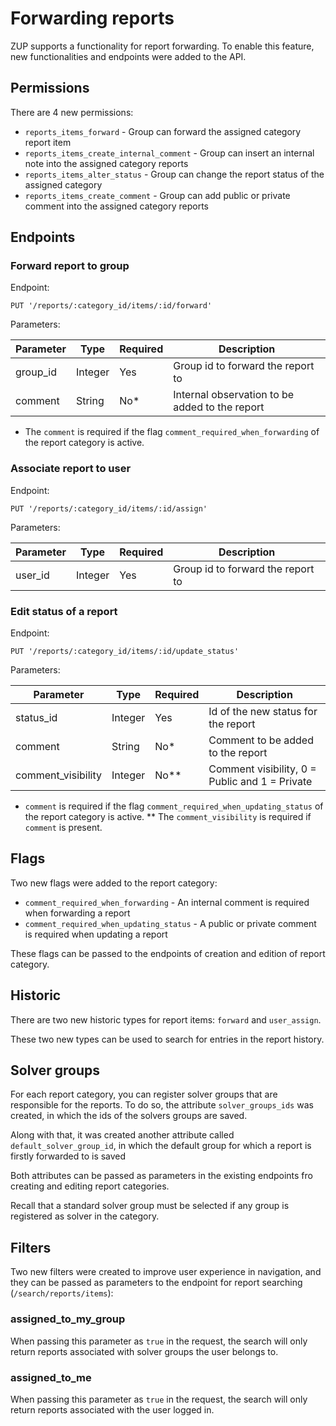 # Forwarding reports

ZUP supports a functionality for report forwarding. To enable this feature, new functionalities and endpoints were added to the API.

## Permissions

There are 4 new permissions:

* `reports_items_forward` - Group can forward the assigned category report item
* `reports_items_create_internal_comment` - Group can insert an internal note into the assigned category reports
* `reports_items_alter_status` - Group can change the report status of the assigned category
* `reports_items_create_comment` - Group can add public or private comment into the assigned category reports

## Endpoints

### Forward report to group

Endpoint:

    PUT '/reports/:category_id/items/:id/forward'

Parameters:

| Parameter | Type    | Required   | Description                                    |
|-----------|---------|------------|------------------------------------------------|
| group_id  | Integer | Yes        | Group id to forward the report to              |
| comment   | String  | No*        | Internal observation to be added to the report |

* The `comment` is required if the flag `comment_required_when_forwarding` of the report category is active.

### Associate report to user

Endpoint:

    PUT '/reports/:category_id/items/:id/assign'

Parameters:

| Parameter | Type    | Required   | Description                       |
|-----------|---------|------------|-----------------------------------|
| user_id   | Integer | Yes        | Group id to forward the report to |

### Edit status of a report

Endpoint:

    PUT '/reports/:category_id/items/:id/update_status'

Parameters:

| Parameter          | Type    | Required   | Description                                    |
|--------------------|---------|------------|------------------------------------------------|
| status_id          | Integer | Yes        | Id of the new status for the report            |
| comment            | String  | No*        | Comment to be added to the report              |
| comment_visibility | Integer | No**       | Comment visibility, 0 = Public and 1 = Private |

* `comment` is required if the flag `comment_required_when_updating_status` of the report category is active.
** The `comment_visibility` is required if `comment` is present.

## Flags

Two new flags were added to the report category:

* `comment_required_when_forwarding` - An internal comment is required when forwarding a report
* `comment_required_when_updating_status` - A public or private comment is required when updating a report

These flags can be passed to the endpoints of creation and edition of report category.

## Historic

There are two new historic types for report items: `forward` and `user_assign`.

These two new types can be used to search for entries in the report history.

## Solver groups

For each report category, you can register solver groups that are responsible for the reports. To do so, the attribute `solver_groups_ids` was created, in which the ids of the solvers groups are saved.

Along with that, it was created another attribute called `default_solver_group_id`, in which the default group for which a report is firstly forwarded to is saved

Both attributes can be passed as parameters in the existing endpoints fro creating and editing report categories.

Recall that a standard solver group must be selected if any group is registered as solver in the category.

## Filters

Two new filters were created to improve user experience in navigation, and they can be passed as parameters to the endpoint for report searching (`/search/reports/items`):

### assigned_to_my_group

When passing this parameter as `true` in the request, the search will only return reports associated with solver groups the user belongs to.

### assigned_to_me

When passing this parameter as `true` in the request, the search will only return reports associated with the user logged in.
